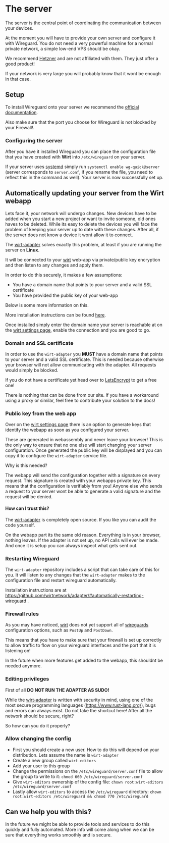 # The server

The server is the central point of coordinating the communication between your devices.

At the moment you will have to provide your own server and configure it with Wireguard.
You do not need a very powerful machine for a normal private network, a simple low-end VPS should be okay.

We recommend [Hetzner](https://www.hetzner.com/cloud) and are not affiliated with them. They just offer a good product!

If your network is very large you will probably know that it wont be enough in that case.

## Setup

To install Wireguard onto your server we recommend the [official documentation](https://www.wireguard.com/install/).

Also make sure that the port you choose for Wireguard is not blocked by your Firewall!.

### Configuring the server

After you have it installed Wireguard you can place the configuration file that you have created with **Wirt** into `/etc/wireguard` on your server.

If your server uses [systemd](https://systemd.io/) simply run `systemctl enable wg-quick@server` (server corresponds to `server.conf`, if you rename the file, you need to reflect this in the command as well). Your server is now successfully set up.

## Automatically updating your server from the Wirt webapp

Lets face it, your network will undergo changes. New devices have to be added when you start a new project or want to invite someone, old ones haves to be deleted.
While its easy to delete the devices you will face the problem of keeping your server up to date with these changes. After all, if the server does not know a device it wont allow it to connect.

The [wirt-adapter](https://github.com/wirtnetwork/adapter) solves exactly this problem, at least if you are running the server on **Linux**.

It will be connected to your [wirt](https://wirt.network) web-app via private/public key encryption and then listen to any changes and apply them.

In order to do this securely, it makes a few assumptions:

- You have a domain name that points to your server and a valid SSL certificate
- You have provided the public key of your web-app

Below is some more information on this.

More installation instructions can be found [here](https://github.com/wirtnetwork/adapter).

Once installed simply enter the domain name your server is reachable at on the [wirt settings page](https://wirt.network/settings), enable the connection and you are good to go.

### Domain and SSL certificate

In order to use the `wirt-adapter` you **MUST** have a domain name that points to your server and a valid SSL certificate.
This is needed because otherwise your browser will not allow communicating with the adapter. All requests would simply be blocked.

If you do not have a certificate yet head over to [LetsEncrypt](https://letsencrypt.org/) to get a free one!

There is nothing that can be done from our site. If you have a workaround using a proxy or similar, feel free to contribute your solution to the docs!

### Public key from the web app

Over on the [wirt settings page](https://wirt.network/settings) there is an option to generate keys that identify the webapp as soon as you configured your server.

These are generated in webassembly and never leave your browser! This is the only way to ensure that no one else will start changing your server configuration.
Once generated the public key will be displayed and you can copy it to configure the `wirt-adapter` service file.

Why is this needed?

The webapp will send the configuration together with a signature on every request. This signature is created with your webapps private key.
This means that the configuration is verifiably from you! Anyone else who sends a request to your server wont be able to generate a valid signature and the request will be denied.

#### How can I trust this?

The [wirt-adapter](https://github.com/wirtnetwork/adapter) is completely open source. If you like you can audit the code yourself.

On the webapp part its the same old reason. Everything is in your browser, nothing leaves. If the adapter is not set up, no API calls will ever be made.
And once it is setup you can always inspect what gets sent out.

### Restarting Wireguard

The `wirt-adapter` repository includes a script that can take care of this for you.
It will listen to any changes that the `wirt-adapter` makes to the configuration file and restart wireguard automatically.

Installation instructions are at https://github.com/wirtnetwork/adapter/#automatically-restarting-wireguard .

### Firewall rules

As you may have noticed, [wirt](https://wirt.network) does not yet support all of [wireguards](https://wireguard.com) configuration options, such as `PostUp` and `PostDown`.

This means that you have to make sure that your firewall is set up correctly to allow traffic to flow on your wireguard interfaces and the port that it is listening on!

In the future when more features get added to the webapp, this shouldnt be needed anymore.

### Editing privileges

First of all **DO NOT RUN THE ADAPTER AS SUDO!**

While the [wirt-adapter](https://github.com/wirtnetwork/adapter) is written with security in mind, using one of the most secure programming languages (https://www.rust-lang.org/), bugs and errors can always exist. Do not take the shortcut here! After all the network should be secure, right?

So how can you do it properly?

### Allow changing the config

- First you should create a new user. How to do this will depend on your distribution. Lets assume the name is `wirt-adapter`
- Create a new group called `wirt-editors`
- Add your user to this group
- Change the permissions on the `/etc/wireguard/server.conf` file to allow the group to write to it: `chmod 660 /etc/wireguard/server.conf`
- Give `wirt-editors` ownership of the config file: `chown root:wirt-editors /etc/wireguard/server.conf`
- Lastly allow `wirt-editors` to access the `/etc/wireguard` directory: `chown root:wirt-editors /etc/wireguard && chmod 770 /etc/wireguard`

## Can we help you with this?

In the future we might be able to provide tools and services to do this quickly and fully automated.
More info will come along when we can be sure that everything works smoothly and is secure.
